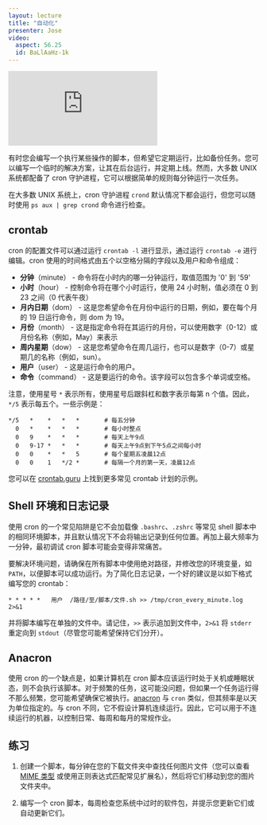 ```yaml
---
layout: lecture
title: "自动化"
presenter: Jose
video:
  aspect: 56.25
  id: BaLlAaHz-1k
---
```


<iframe src="https://www.youtube.com/embed/BaLlAaHz-1k" frameborder="0" allowfullscreen></iframe>

有时您会编写一个执行某些操作的脚本，但希望它定期运行，比如备份任务。您可以编写一个临时的解决方案，让其在后台运行，并定期上线。然而，大多数 UNIX 系统都配备了 cron 守护进程，它可以根据简单的规则每分钟运行一次任务。

在大多数 UNIX 系统上，cron 守护进程 `crond` 默认情况下都会运行，但您可以随时使用 `ps aux | grep crond` 命令进行检查。

## crontab

cron 的配置文件可以通过运行 `crontab -l` 进行显示，通过运行 `crontab -e` 进行编辑。cron 使用的时间格式由五个以空格分隔的字段以及用户和命令组成：

- **分钟**（minute） - 命令将在小时内的哪一分钟运行，取值范围为 '0' 到 '59'
- **小时**（hour） - 控制命令将在哪个小时运行，使用 24 小时制，值必须在 0 到 23 之间（0 代表午夜）
- **月内日期**（dom） - 这是您希望命令在月份中运行的日期，例如，要在每个月的 19 日运行命令，则 dom 为 19。
- **月份**（month） - 这是指定命令将在其运行的月份，可以使用数字（0-12）或月份名称（例如，May）来表示
- **周内星期**（dow） - 这是您希望命令在周几运行，也可以是数字（0-7）或星期几的名称（例如，sun）。
- **用户**（user） - 这是运行命令的用户。
- **命令**（command） - 这是要运行的命令。该字段可以包含多个单词或空格。

注意，使用星号 `*` 表示所有，使用星号后跟斜杠和数字表示每第 n 个值。因此，`*/5` 表示每五个。一些示例是：

```shell
*/5   *    *   *   *       # 每五分钟
  0   *    *   *   *       # 每小时整点
  0   9    *   *   *       # 每天上午9点
  0   9-17 *   *   *       # 每天上午9点到下午5点之间每小时
  0   0    *   *   5       # 每个星期五凌晨12点
  0   0    1   */2 *       # 每隔一个月的第一天，凌晨12点

```

您可以在 [crontab.guru](https://crontab.guru/examples.html) 上找到更多常见 crontab 计划的示例。

## Shell 环境和日志记录

使用 cron 的一个常见陷阱是它不会加载像 `.bashrc`、`.zshrc` 等常见 shell 脚本中的相同环境脚本，并且默认情况下不会将输出记录到任何位置。再加上最大频率为一分钟，最初调试 cron 脚本可能会变得非常痛苦。

要解决环境问题，请确保在所有脚本中使用绝对路径，并修改您的环境变量，如 `PATH`，以便脚本可以成功运行。为了简化日志记录，一个好的建议是以如下格式编写您的 crontab：

```shell
* * * * *   用户  /路径/至/脚本/文件.sh >> /tmp/cron_every_minute.log 2>&1
```

并将脚本编写在单独的文件中。请记住，`>>` 表示追加到文件中，`2>&1` 将 `stderr` 重定向到 `stdout`（尽管您可能希望保持它们分开）。

## Anacron

使用 cron 的一个缺点是，如果计算机在 cron 脚本应该运行时处于关机或睡眠状态，则不会执行该脚本。对于频繁的任务，这可能没问题，但如果一个任务运行得不那么频繁，您可能希望确保它被执行。[anacron](https://linux.die.net/man/8/anacron) 与 `cron` 类似，但其频率是以天为单位指定的。与 cron 不同，它不假设计算机连续运行。因此，它可以用于不连续运行的机器，以控制日常、每周和每月的常规作业。

## 练习

1. 创建一个脚本，每分钟在您的下载文件夹中查找任何图片文件（您可以查看 [MIME 类型](https://developer.mozilla.org/en-US/docs/Web/HTTP/Basics_of_HTTP/MIME_types) 或使用正则表达式匹配常见扩展名），然后将它们移动到您的图片文件夹中。

1. 编写一个 cron 脚本，每周检查您系统中过时的软件包，并提示您更新它们或自动更新它们。

<!-- {% comment %}

- [fswatch](https://github.com/emcrisostomo/fswatch)
- 图形化界面自动化 (pyautogui) [Automating the boring stuff Chapter 18](https://automatetheboringstuff.com/chapter18/)
- Ansible/puppet/chef

- https://xkcd.com/1205/
- https://xkcd.com/1319/

{% endcomment %} -->
